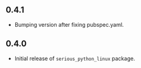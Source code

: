 ## 0.4.1

* Bumping version after fixing pubspec.yaml.

## 0.4.0

* Initial release of `serious_python_linux` package.